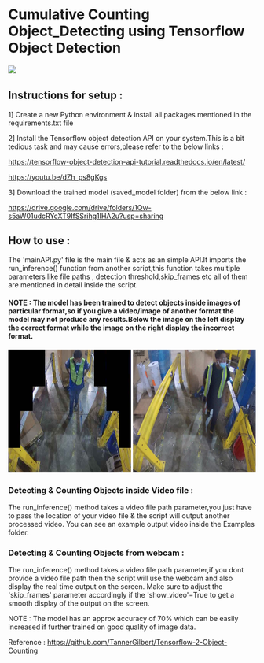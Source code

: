 # Cumulative Counting Object_Detecting using Tensorflow Object Detection

![](/Examples/example_gif.gif)

## Instructions for setup :
1] Create a new Python environment & install all packages mentioned in the requirements.txt file

2] Install the Tensorflow object detection API on your system.This is a bit tedious task and may cause errors,please refer to the below links :

https://tensorflow-object-detection-api-tutorial.readthedocs.io/en/latest/

https://youtu.be/dZh_ps8gKgs

3] Download the trained model (saved_model folder) from the below link :

https://drive.google.com/drive/folders/1Qw-s5aW01udcRYcXT9IfSSrihg1IHA2u?usp=sharing

## How to use :

The 'mainAPI.py' file is the main file & acts as an simple API.It imports the run_inference() function from another script,this function takes multiple parameters like file paths , detection threshold,skip_frames etc all of them are mentioned in detail inside the script.

#### NOTE : The model has been trained to detect objects inside images of particular format,so if you give a video/image of another format the model may not produce any results.Below the image on the left display the correct format while the image on the right display the incorrect format.

<html>
  <head>
  </head>
  <body>
   <p float="left">
  <img src="/Examples/correct format.jpg" width="250" height="250" />
  <img src="/Examples/wrong format.jpg" width="250" height="250" />
</p>
  </body>
  </html>


### Detecting & Counting Objects inside Video file : 
The run_inference() method takes a video file path parameter,you just have to pass the location of your video file & the script will output another processed video. You can see an example output video inside the Examples folder.

### Detecting & Counting Objects from webcam : 
The run_inference() method takes a video file path parameter,if you dont provide a video file path then the script will use the webcam and also display the real time output on the screen. Make sure to adjust the 'skip_frames' parameter accordingly if the 'show_video'=True to get a smooth display of the output on the screen.

NOTE : The model has an approx accuracy of 70% which can be easily increased if further trained on good quality of image data.

Reference : 
https://github.com/TannerGilbert/Tensorflow-2-Object-Counting
